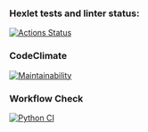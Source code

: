### Hexlet tests and linter status:
[![Actions Status](https://github.com/OlegKhnew/python-project-83/actions/workflows/hexlet-check.yml/badge.svg)](https://github.com/OlegKhnew/python-project-83/actions)

### CodeClimate
[![Maintainability](https://api.codeclimate.com/v1/badges/090c6ec3c49582d92608/maintainability)](https://codeclimate.com/github/OlegKhnew/python-project-83/maintainability)

### Workflow Check
[![Python CI](https://github.com/OlegKhnew/python-project-83/actions/workflows/project-check.yml/badge.svg)](https://github.com/OlegKhnew/python-project-83/actions/workflows/project-check.yml)

